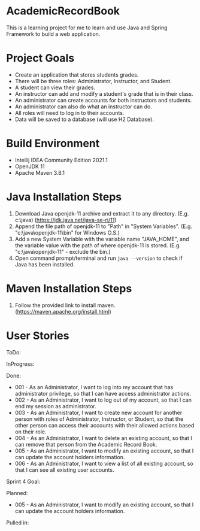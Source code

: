 # AcademicRecordBook
This is a learning project for me to learn and use Java and Spring Framework to build a web application.

# Project Goals
* Create an application that stores students grades.
* There will be three roles: Administrator, Instructor, and Student.
* A student can view their grades.
* An instructor can add and modify a student's grade that is in their class.
* An administrator can create accounts for both instructors and students.
* An administrator can also do what an instructor can do.
* All roles will need to log in to their accounts.
* Data will be saved to a database (will use H2 Database).

# Build Environment
* Intellij IDEA Community Edition 2021.1
* OpenJDK 11
* Apache Maven 3.8.1

# Java Installation Steps
1. Download Java openjdk-11 archive and extract it to any directory. (E.g. c:\java\) (https://jdk.java.net/java-se-ri/11)
2. Append the file path of openjdk-11 to "Path" in "System Variables". (E.g. "c:\java\openjdk-11\bin" for Windows O.S.)
3. Add a new System Variable with the variable name "JAVA_HOME", and the variable value with the path of where openjdk-11 is stored. (E.g. "c:\java\openjdk-11" - exclude the bin.)
4. Open command prompt/terminal and run `java --version` to check if Java has been installed.

# Maven Installation Steps
1. Follow the provided link to install maven. (https://maven.apache.org/install.html)

# User Stories
ToDo:


InProgress:


Done:
* 001 - As an Administrator, I want to log into my account that has administrator privilege, so that I can have access administrator actions.
* 002 - As an Administrator, I want to log out of my account, so that I can end my session as administrator.
* 003 - As an Administrator, I want to create new account for another person with roles of Administrator, Instructor, or Student, so that the other person can access their accounts with their allowed actions based on their role.
* 004 - As an Administrator, I want to delete an existing account, so that I can remove that person from the Academic Record Book.
* 005 - As an Administrator, I want to modify an existing account, so that I can update the account holders information.
* 006 - As an Administrator, I want to view a list of all existing account, so that I can see all existing user accounts.


Sprint 4 Goal:

Planned:
* 005 - As an Administrator, I want to modify an existing account, so that I can update the account holders information.

Pulled in:
